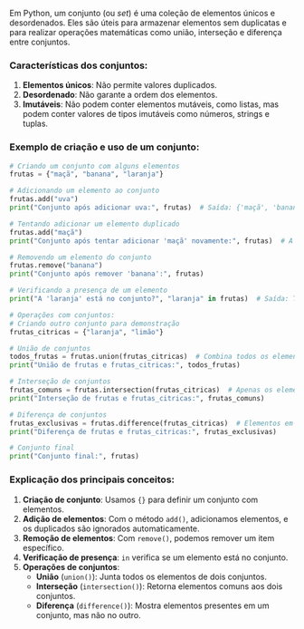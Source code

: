 Em Python, um conjunto (ou *set*) é uma coleção de elementos únicos e desordenados. Eles são úteis para armazenar elementos sem duplicatas e para realizar operações matemáticas como união, interseção e diferença entre conjuntos.

### Características dos conjuntos:
1. **Elementos únicos**: Não permite valores duplicados.
2. **Desordenado**: Não garante a ordem dos elementos.
3. **Imutáveis**: Não podem conter elementos mutáveis, como listas, mas podem conter valores de tipos imutáveis como números, strings e tuplas.

### Exemplo de criação e uso de um conjunto:

```python
# Criando um conjunto com alguns elementos
frutas = {"maçã", "banana", "laranja"}

# Adicionando um elemento ao conjunto
frutas.add("uva")
print("Conjunto após adicionar uva:", frutas)  # Saída: {'maçã', 'banana', 'laranja', 'uva'}

# Tentando adicionar um elemento duplicado
frutas.add("maçã")
print("Conjunto após tentar adicionar 'maçã' novamente:", frutas)  # A 'maçã' já existe, então não será adicionada novamente

# Removendo um elemento do conjunto
frutas.remove("banana")
print("Conjunto após remover 'banana':", frutas)

# Verificando a presença de um elemento
print("A 'laranja' está no conjunto?", "laranja" in frutas)  # Saída: True

# Operações com conjuntos:
# Criando outro conjunto para demonstração
frutas_citricas = {"laranja", "limão"}

# União de conjuntos
todos_frutas = frutas.union(frutas_citricas)  # Combina todos os elementos dos dois conjuntos
print("União de frutas e frutas_citricas:", todos_frutas)

# Interseção de conjuntos
frutas_comuns = frutas.intersection(frutas_citricas)  # Apenas os elementos presentes em ambos os conjuntos
print("Interseção de frutas e frutas_citricas:", frutas_comuns)

# Diferença de conjuntos
frutas_exclusivas = frutas.difference(frutas_citricas)  # Elementos em 'frutas' que não estão em 'frutas_citricas'
print("Diferença de frutas e frutas_citricas:", frutas_exclusivas)

# Conjunto final
print("Conjunto final:", frutas)
```

### Explicação dos principais conceitos:
1. **Criação de conjunto**: Usamos `{}` para definir um conjunto com elementos.
2. **Adição de elementos**: Com o método `add()`, adicionamos elementos, e os duplicados são ignorados automaticamente.
3. **Remoção de elementos**: Com `remove()`, podemos remover um item específico.
4. **Verificação de presença**: `in` verifica se um elemento está no conjunto.
5. **Operações de conjuntos**:
   - **União** (`union()`): Junta todos os elementos de dois conjuntos.
   - **Interseção** (`intersection()`): Retorna elementos comuns aos dois conjuntos.
   - **Diferença** (`difference()`): Mostra elementos presentes em um conjunto, mas não no outro.
